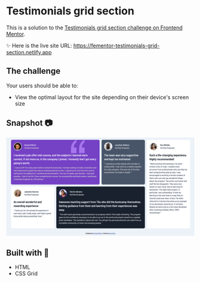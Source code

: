 # Testimonials grid section

This is a solution to the [Testimonials grid section challenge on Frontend Mentor](https://www.frontendmentor.io/challenges/testimonials-grid-section-Nnw6J7Un7).

✨ Here is the live site URL: https://fementor-testimonials-grid-section.netlify.app


## The challenge

Your users should be able to:

- View the optimal layout for the site depending on their device's screen size

## Snapshot 📷
![](./images/screenshot/grid-section.png)

## Built with 🔧
- HTML
- CSS Grid
